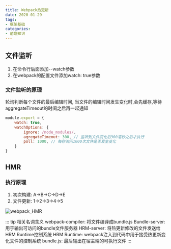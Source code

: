 ```yaml
---
title: Webpack热更新
date: 2020-01-29
tags:
- 框架基础
categories:
- 前端知识
---
```


## 文件监听
1. 在命令行后面添加--watch参数
2. 在webpack的配置文件添加watch: true参数

### 文件监听的原理
轮询判断每个文件的最后编辑时间, 当文件的编辑时间发生变化时,会先缓存,等待aggregateTimeout的时间之后再一起通知
```js
module.export = {
    watch: true,
    watchOptions: {
        ignore: /node_modules/,
        agregateTimeout: 300, // 监听到文件变化后300毫秒之后才执行
        poll: 1000, // 每秒询问1000次文件是否发生变化
    }
}
```

## HMR
### 执行原理
1. 初次构建: A->B->C->D->E
2. 文件更新: 1->2->3->4->5
<img :src="$withBase('/framework/webpack_HMR.png')" alt="webpack_HMR">

::: tip 相关名词含义
webpack-compiler: 将文件编译成bundle.js
Bundle-server: 用于输出可访问的bundle文件服务器
HRM-server: 将热更新修改的文件发送给HRM Runtime控制系统
HRM Runtime: webpack注入到代码中用于接受热更新变化文件的控制系统
bundle.js: 最后输出在宿主端的可执行文件
:::
